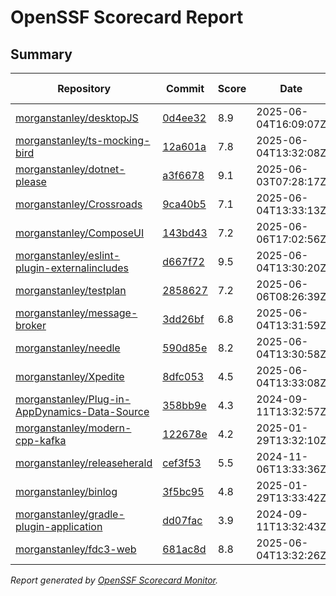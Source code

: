 # OpenSSF Scorecard Report

## Summary

| Repository | Commit | Score | Date | Score Delta | Report | StepSecurity |
| -- | -- | -- | -- | -- | -- | -- |
| [morganstanley/desktopJS](https://github.com/morganstanley/desktopJS) | [0d4ee32](https://github.com/morganstanley/desktopJS/commit/0d4ee32bd109404a641d756020a34449bcee9a67) | 8.9 | 2025-06-04T16:09:07Z | 0.1 / [Details](https://ossf.github.io/scorecard-visualizer/#/projects/github.com/morganstanley/desktopJS/compare/f8dc3b10e7675bf33c90f1c7e6e0405af49ce633/0d4ee32bd109404a641d756020a34449bcee9a67) | [View](https://ossf.github.io/scorecard-visualizer/#/projects/github.com/morganstanley/desktopJS/commit/0d4ee32bd109404a641d756020a34449bcee9a67) | [Fix it](https://app.stepsecurity.io/securerepo?repo=morganstanley/desktopJS) |
| [morganstanley/ts-mocking-bird](https://github.com/morganstanley/ts-mocking-bird) | [12a601a](https://github.com/morganstanley/ts-mocking-bird/commit/12a601ab691dbc022de3eadbd0effb40f2c896c6) | 7.8 | 2025-06-04T13:32:08Z | 0 / [Details](https://ossf.github.io/scorecard-visualizer/#/projects/github.com/morganstanley/ts-mocking-bird/compare/d50ddbb16d0b31c46158f51b5b99a1f3a74123af/12a601ab691dbc022de3eadbd0effb40f2c896c6) | [View](https://ossf.github.io/scorecard-visualizer/#/projects/github.com/morganstanley/ts-mocking-bird/commit/12a601ab691dbc022de3eadbd0effb40f2c896c6) | [Fix it](https://app.stepsecurity.io/securerepo?repo=morganstanley/ts-mocking-bird) |
| [morganstanley/dotnet-please](https://github.com/morganstanley/dotnet-please) | [a3f6678](https://github.com/morganstanley/dotnet-please/commit/a3f66783c018e5bafc8782b9076b7d60bb691fb4) | 9.1 | 2025-06-03T07:28:17Z | 0 / [Details](https://ossf.github.io/scorecard-visualizer/#/projects/github.com/morganstanley/dotnet-please/compare/1522a18e3896623db390c8ceb548703eeb101315/a3f66783c018e5bafc8782b9076b7d60bb691fb4) | [View](https://ossf.github.io/scorecard-visualizer/#/projects/github.com/morganstanley/dotnet-please/commit/a3f66783c018e5bafc8782b9076b7d60bb691fb4) | [Fix it](https://app.stepsecurity.io/securerepo?repo=morganstanley/dotnet-please) |
| [morganstanley/Crossroads](https://github.com/morganstanley/Crossroads) | [9ca40b5](https://github.com/morganstanley/Crossroads/commit/9ca40b53deb90a629d35cab2b4117d1fea5731ce) | 7.1 | 2025-06-04T13:33:13Z | 0 / [Details](https://ossf.github.io/scorecard-visualizer/#/projects/github.com/morganstanley/Crossroads/compare/efc2d13f81e0978d1b9742026b5ccc95a05948be/9ca40b53deb90a629d35cab2b4117d1fea5731ce) | [View](https://ossf.github.io/scorecard-visualizer/#/projects/github.com/morganstanley/Crossroads/commit/9ca40b53deb90a629d35cab2b4117d1fea5731ce) | [Fix it](https://app.stepsecurity.io/securerepo?repo=morganstanley/Crossroads) |
| [morganstanley/ComposeUI](https://github.com/morganstanley/ComposeUI) | [143bd43](https://github.com/morganstanley/ComposeUI/commit/143bd43848b7b9608184fc2539163f7c5c75798a) | 7.2 | 2025-06-06T17:02:56Z | 0 / [Details](https://ossf.github.io/scorecard-visualizer/#/projects/github.com/morganstanley/ComposeUI/compare/108fabbdbacd47357611e17318fd1c8678fd2043/143bd43848b7b9608184fc2539163f7c5c75798a) | [View](https://ossf.github.io/scorecard-visualizer/#/projects/github.com/morganstanley/ComposeUI/commit/143bd43848b7b9608184fc2539163f7c5c75798a) | [Fix it](https://app.stepsecurity.io/securerepo?repo=morganstanley/ComposeUI) |
| [morganstanley/eslint-plugin-externalincludes](https://github.com/morganstanley/eslint-plugin-externalincludes) | [d667f72](https://github.com/morganstanley/eslint-plugin-externalincludes/commit/d667f72983ae08381611bddf19722f4a68ca5a9e) | 9.5 | 2025-06-04T13:30:20Z | -0.1 / [Details](https://ossf.github.io/scorecard-visualizer/#/projects/github.com/morganstanley/eslint-plugin-externalincludes/compare/14ba86d742ef02062113fa3e32d14b737c37472b/d667f72983ae08381611bddf19722f4a68ca5a9e) | [View](https://ossf.github.io/scorecard-visualizer/#/projects/github.com/morganstanley/eslint-plugin-externalincludes/commit/d667f72983ae08381611bddf19722f4a68ca5a9e) | [Fix it](https://app.stepsecurity.io/securerepo?repo=morganstanley/eslint-plugin-externalincludes) |
| [morganstanley/testplan](https://github.com/morganstanley/testplan) | [2858627](https://github.com/morganstanley/testplan/commit/2858627354a4e1a82b4a2e5ed90426b4c589a46e) | 7.2 | 2025-06-06T08:26:39Z | 0.1 / [Details](https://ossf.github.io/scorecard-visualizer/#/projects/github.com/morganstanley/testplan/compare/544c19ac5d5f4c2f9982bffe6a24d1699b94a63b/2858627354a4e1a82b4a2e5ed90426b4c589a46e) | [View](https://ossf.github.io/scorecard-visualizer/#/projects/github.com/morganstanley/testplan/commit/2858627354a4e1a82b4a2e5ed90426b4c589a46e) | [Fix it](https://app.stepsecurity.io/securerepo?repo=morganstanley/testplan) |
| [morganstanley/message-broker](https://github.com/morganstanley/message-broker) | [3dd26bf](https://github.com/morganstanley/message-broker/commit/3dd26bf0d42e1a6e30fdec5b517e79e98cd05541) | 6.8 | 2025-06-04T13:31:59Z | -0.1 / [Details](https://ossf.github.io/scorecard-visualizer/#/projects/github.com/morganstanley/message-broker/compare/3dd26bf0d42e1a6e30fdec5b517e79e98cd05541/3dd26bf0d42e1a6e30fdec5b517e79e98cd05541) | [View](https://ossf.github.io/scorecard-visualizer/#/projects/github.com/morganstanley/message-broker/commit/3dd26bf0d42e1a6e30fdec5b517e79e98cd05541) | [Fix it](https://app.stepsecurity.io/securerepo?repo=morganstanley/message-broker) |
| [morganstanley/needle](https://github.com/morganstanley/needle) | [590d85e](https://github.com/morganstanley/needle/commit/590d85e422ffdab69371346b9fd1bb22eadf2134) | 8.2 | 2025-06-04T13:30:58Z | -0.1 / [Details](https://ossf.github.io/scorecard-visualizer/#/projects/github.com/morganstanley/needle/compare/75bc786620b3c52ffffaf5cd39c9b1c309e3768e/590d85e422ffdab69371346b9fd1bb22eadf2134) | [View](https://ossf.github.io/scorecard-visualizer/#/projects/github.com/morganstanley/needle/commit/590d85e422ffdab69371346b9fd1bb22eadf2134) | [Fix it](https://app.stepsecurity.io/securerepo?repo=morganstanley/needle) |
| [morganstanley/Xpedite](https://github.com/morganstanley/Xpedite) | [8dfc053](https://github.com/morganstanley/Xpedite/commit/8dfc05354511cadba63ce085c23868df6c0c7cf6) | 4.5 | 2025-06-04T13:33:08Z | 0 / [Details](https://ossf.github.io/scorecard-visualizer/#/projects/github.com/morganstanley/Xpedite/compare/8dfc05354511cadba63ce085c23868df6c0c7cf6/8dfc05354511cadba63ce085c23868df6c0c7cf6) | [View](https://ossf.github.io/scorecard-visualizer/#/projects/github.com/morganstanley/Xpedite/commit/8dfc05354511cadba63ce085c23868df6c0c7cf6) | [Fix it](https://app.stepsecurity.io/securerepo?repo=morganstanley/Xpedite) |
| [morganstanley/Plug-in-AppDynamics-Data-Source](https://github.com/morganstanley/Plug-in-AppDynamics-Data-Source) | [358bb9e](https://github.com/morganstanley/Plug-in-AppDynamics-Data-Source/commit/358bb9ebe57ece961be43b43130789f15a48d5fe) | 4.3 | 2024-09-11T13:32:57Z | 0 / [Details](https://ossf.github.io/scorecard-visualizer/#/projects/github.com/morganstanley/Plug-in-AppDynamics-Data-Source/compare/358bb9ebe57ece961be43b43130789f15a48d5fe/358bb9ebe57ece961be43b43130789f15a48d5fe) | [View](https://ossf.github.io/scorecard-visualizer/#/projects/github.com/morganstanley/Plug-in-AppDynamics-Data-Source/commit/358bb9ebe57ece961be43b43130789f15a48d5fe) | [Fix it](https://app.stepsecurity.io/securerepo?repo=morganstanley/Plug-in-AppDynamics-Data-Source) |
| [morganstanley/modern-cpp-kafka](https://github.com/morganstanley/modern-cpp-kafka) | [122678e](https://github.com/morganstanley/modern-cpp-kafka/commit/122678e881de94721458fd948f38e65366b68689) | 4.2 | 2025-01-29T13:32:10Z | 0 / [Details](https://ossf.github.io/scorecard-visualizer/#/projects/github.com/morganstanley/modern-cpp-kafka/compare/122678e881de94721458fd948f38e65366b68689/122678e881de94721458fd948f38e65366b68689) | [View](https://ossf.github.io/scorecard-visualizer/#/projects/github.com/morganstanley/modern-cpp-kafka/commit/122678e881de94721458fd948f38e65366b68689) | [Fix it](https://app.stepsecurity.io/securerepo?repo=morganstanley/modern-cpp-kafka) |
| [morganstanley/releaseherald](https://github.com/morganstanley/releaseherald) | [cef3f53](https://github.com/morganstanley/releaseherald/commit/cef3f533b03f551ff0b68c7f9856f21008146d5d) | 5.5 | 2024-11-06T13:33:36Z | 0 / [Details](https://ossf.github.io/scorecard-visualizer/#/projects/github.com/morganstanley/releaseherald/compare/cef3f533b03f551ff0b68c7f9856f21008146d5d/cef3f533b03f551ff0b68c7f9856f21008146d5d) | [View](https://ossf.github.io/scorecard-visualizer/#/projects/github.com/morganstanley/releaseherald/commit/cef3f533b03f551ff0b68c7f9856f21008146d5d) | [Fix it](https://app.stepsecurity.io/securerepo?repo=morganstanley/releaseherald) |
| [morganstanley/binlog](https://github.com/morganstanley/binlog) | [3f5bc95](https://github.com/morganstanley/binlog/commit/3f5bc950d481d768505c3694243bdefaddfbd6b5) | 4.8 | 2025-01-29T13:33:42Z | 0 / [Details](https://ossf.github.io/scorecard-visualizer/#/projects/github.com/morganstanley/binlog/compare/3f5bc950d481d768505c3694243bdefaddfbd6b5/3f5bc950d481d768505c3694243bdefaddfbd6b5) | [View](https://ossf.github.io/scorecard-visualizer/#/projects/github.com/morganstanley/binlog/commit/3f5bc950d481d768505c3694243bdefaddfbd6b5) | [Fix it](https://app.stepsecurity.io/securerepo?repo=morganstanley/binlog) |
| [morganstanley/gradle-plugin-application](https://github.com/morganstanley/gradle-plugin-application) | [dd07fac](https://github.com/morganstanley/gradle-plugin-application/commit/dd07fac568c260bf17ad7ad0ac7bd9f1263e4ac1) | 3.9 | 2024-09-11T13:32:43Z | 0 / [Details](https://ossf.github.io/scorecard-visualizer/#/projects/github.com/morganstanley/gradle-plugin-application/compare/dd07fac568c260bf17ad7ad0ac7bd9f1263e4ac1/dd07fac568c260bf17ad7ad0ac7bd9f1263e4ac1) | [View](https://ossf.github.io/scorecard-visualizer/#/projects/github.com/morganstanley/gradle-plugin-application/commit/dd07fac568c260bf17ad7ad0ac7bd9f1263e4ac1) | [Fix it](https://app.stepsecurity.io/securerepo?repo=morganstanley/gradle-plugin-application) |
| [morganstanley/fdc3-web](https://github.com/morganstanley/fdc3-web) | [681ac8d](https://github.com/morganstanley/fdc3-web/commit/681ac8d0fe58407d0dad889a5ff085d1a071b028) | 8.8 | 2025-06-04T13:32:26Z | 0 / [Details](https://ossf.github.io/scorecard-visualizer/#/projects/github.com/morganstanley/fdc3-web/compare/e520969482fbc1b1d396d8bd4e7806e8e6ab8d1d/681ac8d0fe58407d0dad889a5ff085d1a071b028) | [View](https://ossf.github.io/scorecard-visualizer/#/projects/github.com/morganstanley/fdc3-web/commit/681ac8d0fe58407d0dad889a5ff085d1a071b028) | [Fix it](https://app.stepsecurity.io/securerepo?repo=morganstanley/fdc3-web) |

_Report generated by [OpenSSF Scorecard Monitor](https://github.com/ossf/scorecard-monitor)._
